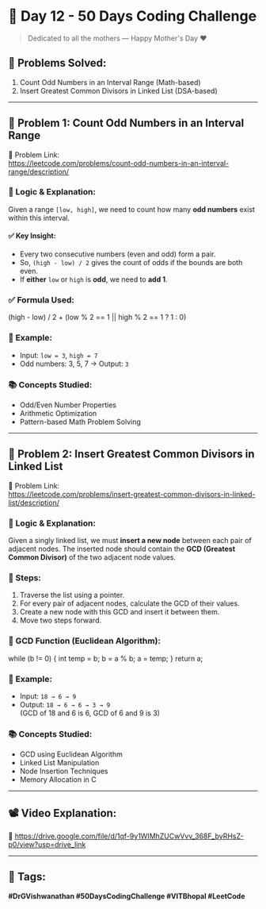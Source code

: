 # 🚀 Day 12 - 50 Days Coding Challenge

> Dedicated to all the mothers — Happy Mother's Day ❤️

## 📌 Problems Solved:
1. Count Odd Numbers in an Interval Range (Math-based)
2. Insert Greatest Common Divisors in Linked List (DSA-based)

---

## 🧮 Problem 1: Count Odd Numbers in an Interval Range

🔗 Problem Link:  
https://leetcode.com/problems/count-odd-numbers-in-an-interval-range/description/

### 🧠 Logic & Explanation:
Given a range `[low, high]`, we need to count how many **odd numbers** exist within this interval.

#### ✅ Key Insight:
- Every two consecutive numbers (even and odd) form a pair.
- So, `(high - low) / 2` gives the count of odds if the bounds are both even.
- If **either** `low` or `high` is **odd**, we need to **add 1**.

### ✅ Formula Used:
(high - low) / 2 + (low % 2 == 1 || high % 2 == 1 ? 1 : 0)

### 🧩 Example:
- Input: `low = 3`, `high = 7`
- Odd numbers: 3, 5, 7 → Output: `3`

### 📚 Concepts Studied:
- Odd/Even Number Properties
- Arithmetic Optimization
- Pattern-based Math Problem Solving

---

## 🔗 Problem 2: Insert Greatest Common Divisors in Linked List

🔗 Problem Link:  
https://leetcode.com/problems/insert-greatest-common-divisors-in-linked-list/description/

### 🧠 Logic & Explanation:
Given a singly linked list, we must **insert a new node** between each pair of adjacent nodes. The inserted node should contain the **GCD (Greatest Common Divisor)** of the two adjacent node values.

### 🧾 Steps:
1. Traverse the list using a pointer.
2. For every pair of adjacent nodes, calculate the GCD of their values.
3. Create a new node with this GCD and insert it between them.
4. Move two steps forward.

### 🔧 GCD Function (Euclidean Algorithm):

while (b != 0) {
  int temp = b;
  b = a % b;
  a = temp;
}
return a;

### 🧩 Example:
- Input: `18 → 6 → 9`
- Output: `18 → 6 → 6 → 3 → 9`  
(GCD of 18 and 6 is 6, GCD of 6 and 9 is 3)

### 📚 Concepts Studied:
- GCD using Euclidean Algorithm
- Linked List Manipulation
- Node Insertion Techniques
- Memory Allocation in C

---

## 📽️ Video Explanation:
🎥 https://drive.google.com/file/d/1qf-9y1WIMhZUCwVvv_368F_byRHsZ-p0/view?usp=drive_link

---

## 🔖 Tags:
**#DrGVishwanathan #50DaysCodingChallenge #VITBhopal #LeetCode**

